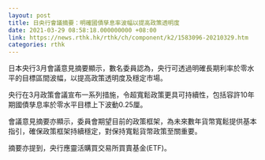 ```yaml
---
layout: post
title: 日央行會議摘要：明確國債孳息率波幅以提高政策透明度
date: 2021-03-29 08:58:18.000000000 +08:00
link: https://news.rthk.hk/rthk/ch/component/k2/1583096-20210329.htm
categories: rthk
---
```


日本央行3月會議意見摘要顯示，數名委員認為，央行可透過明確長期利率於零水平的目標區間波幅，以提高政策透明度及穩定市場。

央行在3月政策會議宣布一系列措施，令超寬鬆政策更具可持續性，包括容許10年期國債孳息率於零水平目標上下波動0.25厘。

會議意見摘要亦顯示，委員會期望目前的政策框架，為未來數年貨幣寬鬆提供基本指引，確保政策框架持續穩定，對保持寬鬆貨幣政策至關重要。

摘要亦提到，央行應靈活購買交易所買賣基金(ETF)。
